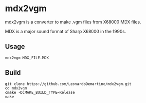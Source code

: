 # mdx2vgm

mdx2vgm is a converter to make .vgm files from X68000 MDX files.

MDX is a major sound format of Sharp X68000 in the 1990s.

## Usage

```shell
mdx2vgm MDX_FILE.MDX
```

## Build

```shell
git clone https://github.com/LeonardoDemartino/mdx2vgm.git
cd mdx2vgm
cmake -DCMAKE_BUILD_TYPE=Release
make
```
